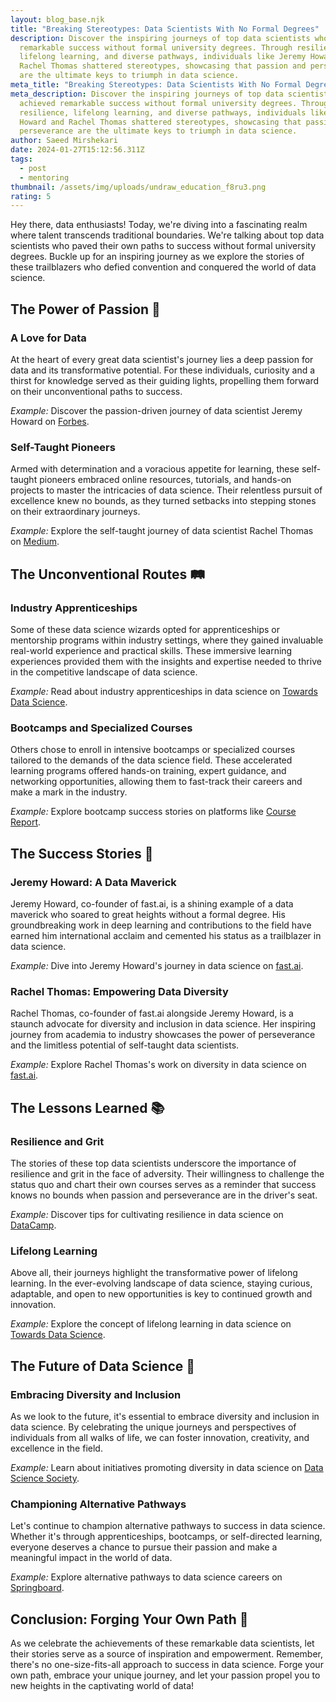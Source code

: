 ```yaml
---
layout: blog_base.njk
title: "Breaking Stereotypes: Data Scientists With No Formal Degrees"
description: Discover the inspiring journeys of top data scientists who achieved
  remarkable success without formal university degrees. Through resilience,
  lifelong learning, and diverse pathways, individuals like Jeremy Howard and
  Rachel Thomas shattered stereotypes, showcasing that passion and perseverance
  are the ultimate keys to triumph in data science.
meta_title: "Breaking Stereotypes: Data Scientists With No Formal Degrees"
meta_description: Discover the inspiring journeys of top data scientists who
  achieved remarkable success without formal university degrees. Through
  resilience, lifelong learning, and diverse pathways, individuals like Jeremy
  Howard and Rachel Thomas shattered stereotypes, showcasing that passion and
  perseverance are the ultimate keys to triumph in data science.
author: Saeed Mirshekari
date: 2024-01-27T15:12:56.311Z
tags:
  - post
  - mentoring
thumbnail: /assets/img/uploads/undraw_education_f8ru3.png
rating: 5
---
```

Hey there, data enthusiasts! Today, we're diving into a fascinating realm where talent transcends traditional boundaries. We're talking about top data scientists who paved their own paths to success without formal university degrees. Buckle up for an inspiring journey as we explore the stories of these trailblazers who defied convention and conquered the world of data science.

## The Power of Passion 🌟

### A Love for Data
At the heart of every great data scientist's journey lies a deep passion for data and its transformative potential. For these individuals, curiosity and a thirst for knowledge served as their guiding lights, propelling them forward on their unconventional paths to success.

*Example:* Discover the passion-driven journey of data scientist Jeremy Howard on [Forbes](https://www.forbes.com/profile/jeremy-howard/).

### Self-Taught Pioneers
Armed with determination and a voracious appetite for learning, these self-taught pioneers embraced online resources, tutorials, and hands-on projects to master the intricacies of data science. Their relentless pursuit of excellence knew no bounds, as they turned setbacks into stepping stones on their extraordinary journeys.

*Example:* Explore the self-taught journey of data scientist Rachel Thomas on [Medium](https://medium.com/@racheltho).

## The Unconventional Routes 🛤️

### Industry Apprenticeships
Some of these data science wizards opted for apprenticeships or mentorship programs within industry settings, where they gained invaluable real-world experience and practical skills. These immersive learning experiences provided them with the insights and expertise needed to thrive in the competitive landscape of data science.

*Example:* Read about industry apprenticeships in data science on [Towards Data Science](https://towardsdatascience.com/).

### Bootcamps and Specialized Courses
Others chose to enroll in intensive bootcamps or specialized courses tailored to the demands of the data science field. These accelerated learning programs offered hands-on training, expert guidance, and networking opportunities, allowing them to fast-track their careers and make a mark in the industry.

*Example:* Explore bootcamp success stories on platforms like [Course Report](https://www.coursereport.com/).

## The Success Stories 🚀

### Jeremy Howard: A Data Maverick
Jeremy Howard, co-founder of fast.ai, is a shining example of a data maverick who soared to great heights without a formal degree. His groundbreaking work in deep learning and contributions to the field have earned him international acclaim and cemented his status as a trailblazer in data science.

*Example:* Dive into Jeremy Howard's journey in data science on [fast.ai](https://www.fast.ai/about/#jeremy).

### Rachel Thomas: Empowering Data Diversity
Rachel Thomas, co-founder of fast.ai alongside Jeremy Howard, is a staunch advocate for diversity and inclusion in data science. Her inspiring journey from academia to industry showcases the power of perseverance and the limitless potential of self-taught data scientists.

*Example:* Explore Rachel Thomas's work on diversity in data science on [fast.ai](https://www.fast.ai/about/#rachel).

## The Lessons Learned 📚

### Resilience and Grit
The stories of these top data scientists underscore the importance of resilience and grit in the face of adversity. Their willingness to challenge the status quo and chart their own courses serves as a reminder that success knows no bounds when passion and perseverance are in the driver's seat.

*Example:* Discover tips for cultivating resilience in data science on [DataCamp](https://www.datacamp.com/community/blog/cultivating-resilience-data-science).

### Lifelong Learning
Above all, their journeys highlight the transformative power of lifelong learning. In the ever-evolving landscape of data science, staying curious, adaptable, and open to new opportunities is key to continued growth and innovation.

*Example:* Explore the concept of lifelong learning in data science on [Towards Data Science](https://towardsdatascience.com/the-concept-of-lifelong-learning-in-data-science-93feada61cb1).

## The Future of Data Science 🔮

### Embracing Diversity and Inclusion
As we look to the future, it's essential to embrace diversity and inclusion in data science. By celebrating the unique journeys and perspectives of individuals from all walks of life, we can foster innovation, creativity, and excellence in the field.

*Example:* Learn about initiatives promoting diversity in data science on [Data Science Society](https://datasciencesociety.net/).

### Championing Alternative Pathways
Let's continue to champion alternative pathways to success in data science. Whether it's through apprenticeships, bootcamps, or self-directed learning, everyone deserves a chance to pursue their passion and make a meaningful impact in the world of data.

*Example:* Explore alternative pathways to data science careers on [Springboard](https://www.springboard.com/blog/alternative-paths-into-data-science/).

## Conclusion: Forging Your Own Path 🌈

As we celebrate the achievements of these remarkable data scientists, let their stories serve as a source of inspiration and empowerment. Remember, there's no one-size-fits-all approach to success in data science. Forge your own path, embrace your unique journey, and let your passion propel you to new heights in the captivating world of data!